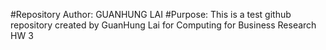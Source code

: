 #Repository Author: GUANHUNG LAI
#Purpose: This is a test github repository created by GuanHung Lai for Computing for Business Research HW 3
